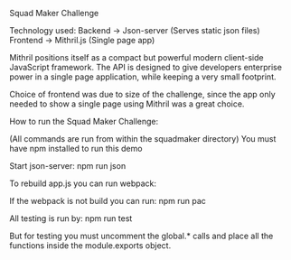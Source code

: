 Squad Maker Challenge


Technology used: Backend -> Json-server (Serves static json files) Frontend -> Mithril.js (Single page app)

Mithril positions itself as a compact but powerful modern client-side
JavaScript framework. The API is designed to give developers enterprise power in a single page application, while keeping a very
small footprint. 

Choice of frontend was due to size of the challenge, since the app only needed to show a single page using Mithril was a great choice.

How to run the Squad Maker Challenge:

(All commands are run from within the squadmaker directory) You must have npm installed to run this demo


Start json-server: npm run json

To rebuild app.js you can run webpack:

If the webpack is not build you can run: npm run pac

All testing is run by: npm run test

But for testing you must uncomment the global.* calls and place all the functions inside the module.exports object.
